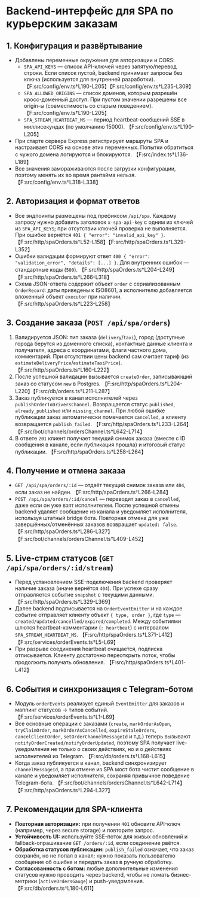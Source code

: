 # Backend-интерфейс для SPA по курьерским заказам

## 1. Конфигурация и развёртывание
- Добавлены переменные окружения для авторизации и CORS:
  - `SPA_API_KEYS` — список API-ключей через запятую/перевод строки. Если список пустой, backend принимает запросы без ключа (используется для внутренней разработки).  【F:src/config/env.ts†L190-L205】【F:src/config/env.ts†L235-L309】
  - `SPA_ALLOWED_ORIGINS` — список доменов, которым разрешён кросс-доменный доступ. При пустом значении разрешены все origin-ы (совместимость со старым поведением). 【F:src/config/env.ts†L190-L205】
  - `SPA_STREAM_HEARTBEAT_MS` — период heartbeat-сообщений SSE в миллисекундах (по умолчанию 15000). 【F:src/config/env.ts†L190-L205】
- При старте сервера Express регистрирует маршруты SPA и настраивает CORS на основе этих переменных. Попытки обратиться с чужого домена логируются и блокируются. 【F:src/index.ts†L136-L189】
- Все значения замораживаются после загрузки конфигурации, поэтому менять их во время рантайма нельзя. 【F:src/config/env.ts†L318-L338】

## 2. Авторизация и формат ответов
- Все эндпоинты размещены под префиксом `/api/spa`. Каждому запросу нужно добавить заголовок `x-spa-api-key` с одним из ключей из `SPA_API_KEYS`; при отсутствии ключей проверка не выполняется. При ошибке вернётся `401 { "error": "invalid_api_key" }`. 【F:src/http/spaOrders.ts†L52-L158】【F:src/http/spaOrders.ts†L329-L352】
- Ошибки валидации формируют ответ `400 { "error": "validation_error", "details": [...] }`. Для внутренних ошибок — стандартные коды (`500`). 【F:src/http/spaOrders.ts†L204-L249】【F:src/http/spaOrders.ts†L266-L318】
- Схема JSON-ответа содержит объект `order` с сериализованным `OrderRecord`: даты приведены к ISO8601, а исполнителю добавляется вложенный объект `executor` при наличии. 【F:src/http/spaOrders.ts†L223-L258】

## 3. Создание заказа (`POST /api/spa/orders`)
1. Валидируется JSON: тип заказа (`delivery`/`taxi`), город (доступные города берутся из доменного списка), контактные данные клиента и получателя, адреса с координатами, флаги частного дома, комментарий. При отсутствии цены backend сам считает тариф (из `estimateDeliveryPrice`/`estimateTaxiPrice`). 【F:src/http/spaOrders.ts†L160-L222】
2. После успешной валидации вызывается `createOrder`, записывающий заказ со статусом `new` в Postgres. 【F:src/http/spaOrders.ts†L204-L220】【F:src/db/orders.ts†L211-L287】
3. Заказ публикуется в канал исполнителей через `publishOrderToDriversChannel`. Возвращается статус `published`, `already_published` или `missing_channel`. При любой ошибке публикации заказ автоматически помечается `cancelled`, а клиенту возвращается `publish_failed`. 【F:src/http/spaOrders.ts†L233-L264】【F:src/bot/channels/ordersChannel.ts†L642-L714】
4. В ответе `201` клиент получает текущий снимок заказа (вместе с ID сообщения в канале, если публикация прошла) и итоговый статус публикации. 【F:src/http/spaOrders.ts†L258-L264】

## 4. Получение и отмена заказа
- `GET /api/spa/orders/:id` — отдаёт текущий снимок заказа или `404`, если заказ не найден. 【F:src/http/spaOrders.ts†L266-L284】
- `POST /api/spa/orders/:id/cancel` — переводит заказ в `cancelled`, даже если он уже взят исполнителем. После успешной отмены backend удаляет сообщение из канала и уведомляет исполнителя, используя штатный bridge бота. Повторная отмена для уже завершённых/отменённых заказов возвращает `updated: false`. 【F:src/http/spaOrders.ts†L286-L327】【F:src/bot/channels/ordersChannel.ts†L409-L452】

## 5. Live-стрим статусов (`GET /api/spa/orders/:id/stream`)
- Перед установлением SSE-подключения backend проверяет наличие заказа (иначе вернётся `404`). При успехе сразу отправляется событие `snapshot` с текущими данными. 【F:src/http/spaOrders.ts†L329-L369】
- Далее backend подписывается на `OrderEventEmitter` и на каждое событие отправляет клиенту объект `{ type, order }`, где `type` — `created/updated/cancelled/expired/completed`. Между событиями шлются heartbeat-комментарии (`: heartbeat`) с интервалом `SPA_STREAM_HEARTBEAT_MS`. 【F:src/http/spaOrders.ts†L371-L412】【F:src/services/orderEvents.ts†L5-L69】
- При разрыве соединения heartbeat очищается, подписка отписывается. Клиенту достаточно переоткрыть поток, чтобы продолжить получать обновления. 【F:src/http/spaOrders.ts†L401-L412】

## 6. События и синхронизация с Telegram-ботом
- Модуль `orderEvents` реализует единый `EventEmitter` для заказов и маппинг статусов → типов событий. 【F:src/services/orderEvents.ts†L1-L69】
- Все основные операции с заказами (`create`, `markOrderAsOpen`, `tryClaimOrder`, `markOrderAsCancelled`, `expireStaleOrders`, `cancelClientOrder`, `setOrderChannelMessageId` и т.д.) теперь вызывают `notifyOrderCreated/notifyOrderUpdated`, поэтому SPA получает live-уведомления не только о своих действиях, но и о действиях исполнителей из Telegram. 【F:src/db/orders.ts†L168-L615】
- Когда заказ публикуется в канал, backend синхронизирует `channelMessageId`, а при отмене из SPA мост бота чистит сообщение в канале и уведомляет исполнителя, сохраняя привычное поведение Telegram-бота. 【F:src/bot/channels/ordersChannel.ts†L642-L714】【F:src/http/spaOrders.ts†L294-L327】

## 7. Рекомендации для SPA-клиента
- **Повторная авторизация:** при получении `401` обновите API-ключ (например, через secure storage) и повторите запрос.
- **Устойчивость UI:** используйте SSE-поток для живых обновлений и fallback-опрашивание `GET /orders/:id`, если соединение рвётся.
- **Обработка статусов публикации:** `publish_failed` означает, что заказ сохранён, но не попал в канал; нужно показать пользователю сообщение об ошибке и передать заказ в ручную обработку.
- **Согласованность с ботом:** любые дополнительные изменения статусов нужно проводить через backend, чтобы не ломать бизнес-метрики (`activeOrdersGauge`) и push-уведомления. 【F:src/db/orders.ts†L180-L611】
